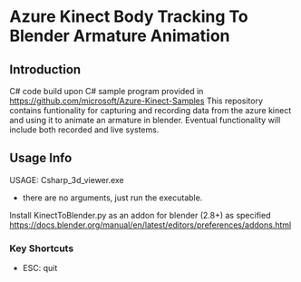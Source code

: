 # Azure Kinect Body Tracking To Blender Armature Animation

## Introduction

C# code build upon C# sample program provided in https://github.com/microsoft/Azure-Kinect-Samples
This repository contains funtionality for capturing and recording data from the azure kinect and using it to animate an armature in blender. 
Eventual functionality will include both recorded and live systems.


## Usage Info

USAGE: Csharp_3d_viewer.exe
* there are no arguments, just run the executable.

Install KinectToBlender.py as an addon for blender (2.8+) as specified https://docs.blender.org/manual/en/latest/editors/preferences/addons.html

### Key Shortcuts
* ESC: quit
